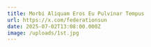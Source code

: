 ```yaml
---
title: Morbi Aliquam Eros Eu Pulvinar Tempus
url: https://x.com/federationsun
date: 2025-07-02T13:08:00.000Z
image: /uploads/1st.jpg
---
```

